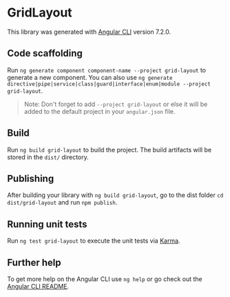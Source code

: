 # GridLayout

This library was generated with [Angular CLI](https://github.com/angular/angular-cli) version 7.2.0.

## Code scaffolding

Run `ng generate component component-name --project grid-layout` to generate a new component. You can also use `ng generate directive|pipe|service|class|guard|interface|enum|module --project grid-layout`.
> Note: Don't forget to add `--project grid-layout` or else it will be added to the default project in your `angular.json` file. 

## Build

Run `ng build grid-layout` to build the project. The build artifacts will be stored in the `dist/` directory.

## Publishing

After building your library with `ng build grid-layout`, go to the dist folder `cd dist/grid-layout` and run `npm publish`.

## Running unit tests

Run `ng test grid-layout` to execute the unit tests via [Karma](https://karma-runner.github.io).

## Further help

To get more help on the Angular CLI use `ng help` or go check out the [Angular CLI README](https://github.com/angular/angular-cli/blob/master/README.md).
